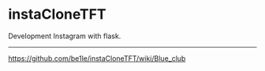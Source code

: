 # instaCloneTFT

Development Instagram with flask.


---
https://github.com/be1le/instaCloneTFT/wiki/Blue_club
